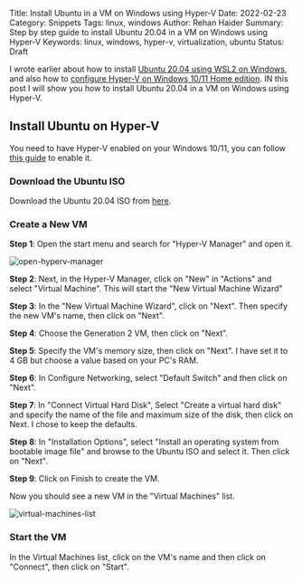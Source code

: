 Title: Install Ubuntu in a VM on Windows using Hyper-V
Date: 2022-02-23
Category: Snippets
Tags: linux, windows
Author: Rehan Haider
Summary: Step by step guide to install Ubuntu 20.04 in a VM on Windows using Hyper-V
Keywords: linux, windows, hyper-v, virtualization, ubuntu
Status: Draft

I wrote earlier about how to install [Ubuntu 20.04 using WSL2 on Windows]({filename}0039-install-wsl2.md), and also how to [configure Hyper-V on Windows 10/11 Home edition]({filename}0044-enable-hyperv-windows10-home.md). IN this post I will show you how to install Ubuntu 20.04 in a VM on Windows using Hyper-V.

## Install Ubuntu on Hyper-V

You need to have Hyper-V enabled on your Windows 10/11, you can follow [this guide]({filename}0044-enable-hyperv-windows10-home.md) to enable it.

### Download the Ubuntu ISO

Download the Ubuntu 20.04 ISO from [here](https://ubuntu.com/download/desktop).

### Create a New VM

**Step 1**: Open the start menu and search for "Hyper-V Manager" and open it.

![open-hyperv-manager]({static}/images/s0045/open-hyperv-manager.png)

**Step 2**: Next, in the Hyper-V Manager, click on "New" in "Actions" and select "Virtual Machine". This will start the "New Virtual Machine Wizard"

**Step 3**: In the "New Virtual Machine Wizard", click on "Next". Then specify the new VM's name, then click on "Next".

**Step 4**: Choose the Generation 2 VM, then click on "Next".

**Step 5**: Specify the VM's memory size, then click on "Next". I have set it to 4 GB but choose a value based on your PC's RAM.

**Step 6**: In Configure Networking, select "Default Switch" and then click on "Next".

**Step 7**: In "Connect Virtual Hard Disk", Select "Create a virtual hard disk" and specify the name of the file and maximum size of the disk, then click on Next. I chose to keep the defaults. 

**Step 8**: In "Installation Options", select "Install an operating system from bootable image file" and browse to the Ubuntu ISO and select it. Then click on "Next".

**Step 9**: Click on Finish to create the VM.

Now you should see a new VM in the "Virtual Machines" list.

![virtual-machines-list]({static}/images/s0045/virtual-machines-list.png)

### Start the VM

In the Virtual Machines list, click on the VM's name and then click on "Connect", then click on "Start".